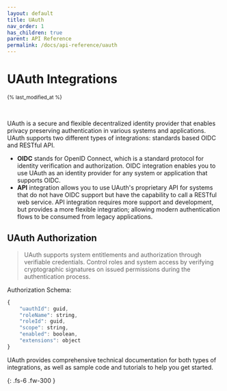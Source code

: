 ```yaml
---
layout: default
title: UAuth
nav_order: 1
has_children: true
parent: API Reference
permalink: /docs/api-reference/uauth
---
```


# UAuth Integrations
<sub>{% last_modified_at %}</sub>

<br>

UAuth is a secure and flexible decentralized identity provider that enables privacy preserving authentication in various systems and applications. UAuth supports two different types of integrations: standards based OIDC and RESTful API.

- **OIDC** stands for OpenID Connect, which is a standard protocol for identity verification and authorization. OIDC integration enables you to use UAuth as an identity provider for any system or application that supports OIDC.
- **API** integration allows you to use UAuth's proprietary API for systems that do not have OIDC support but have the capability to call a RESTful web service. API integration requires more support and development, but provides a more flexible integration; allowing modern authentication flows to be consumed from legacy applications.

## UAuth Authorization

> UAuth supports system entitlements and authorization through verifiable credentials. Control roles and system access by verifying cryptographic signatures on issued permissions during the authentication process.

Authorization Schema:
```js
{
    "uauthId": guid,
    "roleName": string,
    "roleId": guid,
    "scope": string,
    "enabled": boolean,
    "extensions": object
}
```

UAuth provides comprehensive technical documentation for both types of integrations, as well as sample code and tutorials to help you get started.

{: .fs-6 .fw-300 }